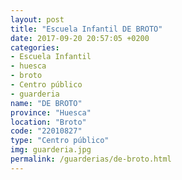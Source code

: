 ```yaml
---
layout: post
title: "Escuela Infantil DE BROTO"
date: 2017-09-20 20:57:05 +0200
categories:
- Escuela Infantil
- huesca
- broto
- Centro público
- guarderia
name: "DE BROTO"
province: "Huesca"
location: "Broto"
code: "22010827"
type: "Centro público"
img: guarderia.jpg
permalink: /guarderias/de-broto.html
---
```

